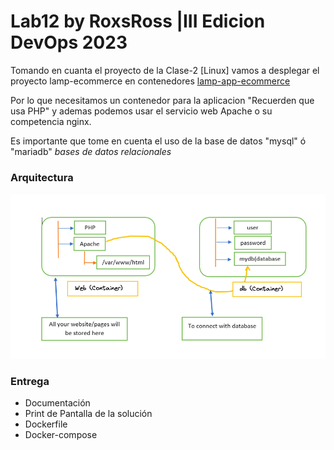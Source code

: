 # Lab12 by RoxsRoss |III Edicion DevOps 2023

Tomando en cuanta el proyecto de la Clase-2 [Linux] vamos a desplegar el proyecto lamp-ecommerce en contenedores [lamp-app-ecommerce](../../../CLASE-02/lamp-app-ecommerce/README.md)

Por lo que necesitamos un contenedor para la aplicacion "Recuerden que usa PHP" y ademas podemos usar el servicio web Apache o su competencia nginx.

Es importante que tome en cuenta el uso de la base de datos "mysql" ó "mariadb" *bases de datos relacionales*

### Arquitectura 

![](./assets/1.png)

### Entrega

- Documentación
- Print de Pantalla de la solución
- Dockerfile
- Docker-compose